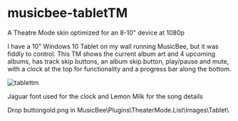 # musicbee-tabletTM
A Theatre Mode skin optimized for an 8-10" device at 1080p


I have a 10" Windows 10 Tablet on my wall running MusicBee, but it was fiddly to control.
This TM shows the current album art and 4 upcoming albums, has track skip buttons, an album skip button, play/pause and mute, with a clock at the top for functionality and a progress bar along the bottom.

![tablettm](https://github.com/tedhinklater/musicbee-tabletTM/assets/66086488/d357ccd4-ae33-44f5-9ae5-099d5b1e20a8)


Jaguar font used for the clock and Lemon Milk for the song details

Drop buttongold.png in MusicBee\Plugins\TheaterMode.List\Images\Tablet\
